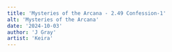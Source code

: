 ```yaml
---
title: 'Mysteries of the Arcana - 2.49 Confession-1'
alt: 'Mysteries of the Arcana'
date: '2024-10-03'
author: 'J Gray'
artist: 'Keira'
---
```

